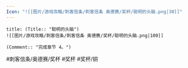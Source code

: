 ```yaml
---
Icon: "![[图片/游戏攻略/刺客信条/刺客信条 奥德赛/奖杯/聪明的头脑.png|30]]"
---
```

```ad-common-bronze-trophy
title: (Title:: "聪明的头脑")
![[图片/游戏攻略/刺客信条/刺客信条 奥德赛/奖杯/聪明的头脑.png|100]]

(Comment:: "完成章节 4。")
```

#刺客信条/奥德赛/奖杯 #奖杯 #奖杯/铜
